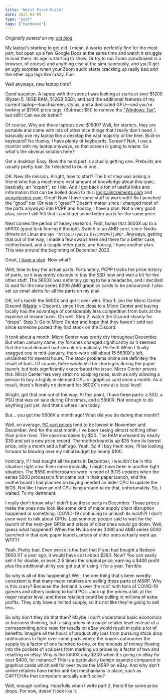 ```yaml
---
title: "Worst First Build"
date: 2021-02-09
type: "post"
tags: ["Hardware"]
---
```



*Originally posted on my [old blog](https://git.exozy.me/Ta180m/blog/src/branch/main/_posts/2021-02-09-worst-first-build.md)*


My laptop's starting to get old. I mean, it works perfectly fine for the most part, but open up a few Google Docs at the same time and watch it struggle to load them: its age is starting to show. Or try to run Zoom (sandboxed in a browser, of course) and anything else at the simultaneously, and you'll get an ugly surprise when your Zoom audio starts crackling up really bad *and* the other app lags like crazy. Fun.

Well anyways, new laptop time?

Good question. A laptop with the specs I was looking at starts at over $1200 (Ryzen 5, 16GB RAM, 512GB SSD), and add the additional features of my current laptop—touchscreen, stylus, and a dedicated GPU—and you're looking at $1500 price tags. (Subtract $50 to remove the ["Windows Tax"](https://en.wikipedia.org/wiki/Bundling_of_Microsoft_Windows#The_%22Windows_tax%22), but still!) Can we do better?

Of course. Why are these laptops over $1500? Well, for starters, they are portable and come with lots of other nice things that I really don't need. I basically use my laptop like a desktop the vast majority of the time. Built-in keyboard? No thanks, I have plenty of keyboards. Screen? Nah, I use a monitor with my laptop anyways, so that screen is going to waste. So what's the obvious solution here?

Get a desktop! Easy. Now the hard part is actually getting one. Prebuilts are usually pretty bad. So I decided to build one.

OK. New life mission. Alright, how to start? The first step was asking a friend who has a much more vast amount of knowledge about this topic, basically, an "expert", so I did. And I got back a ton of useful links and information that can be boiled down to this: [logicalincrements.com](https://www.logicalincrements.com/) and [pcpartpicker.com](https://pcpartpicker.com/). Great! Now I have some stuff to work with! So I punched the "good" tier (Or was it "great"? Doesn't matter since I changed most of the parts anyways) into PCPP and hooray, I have a plan. Not a very good plan, since I still felt that I could get some better parts for the same price.

Next comes the period of heavy research. First, bump that 3600X up to a 5600X (good luck finding it though). Switch to an AMD card, since Nvidia drivers on Linux are `mpv "https://youtu.be/iYWzMvlj2RQ"`. Anyways, getting that out of the way, I made a few swaps here and there for a better case, motherboard, and a couple other parts, and hooray, I have another plan. This was around the beginning of December 2020.

Great, [I have a plan](https://pcpartpicker.com/user/unixkcd/saved/#view=cPjHGX). Now what?

Well, time to buy the actual parts. Fortunately, PCPP tracks the price history of parts, so it was pretty obvious to buy the SSD now and wait a bit for the other stuff. The 5600X was definitely going to be a headache, and I decided to wait for the new series 6000 AMD graphics cards to be announced. I also set up email alerts for all the parts on my plan.

OK, let's tackle the 5600X and get it over with. Step 1: join the Micro Center Discord ([Matrix](https://matrix.org/) > Discord), since I live close to a Micro Center and buying locally has the advantage of considerably less competition from bots at the expense of insane taxes. Oh well. Step 2: watch the Discord closely for "drops". Step 3: Go to Micro Center and hope that they haven't sold out since someone posted they had stock on the Discord.

It took about a month. Micro Center was pretty dry throughout December. But when January came, my fortunes changed significantly as it seemed that the local demand had shrunk dramatically. Perfect! When I finally snagged one in mid-January, there were still about 15 5600X's left, unclaimed for several hours. The stock problems online are definitely the result of bots. Of course, there would still be shortages during the paper launch, but bots significantly exacerbated the issue. Micro Center proves this. Micro Center has very strict no scalping rules, such as only allowing a person to buy a highly in-demand CPU or graphics card once a month. As a result, there's literally no demand for 5600X's now at a local level!

Alright, got that one out of the way. At this point, I have three parts: a SSD, a PSU that was on sale during Christmas, and a 5600X. Not enough to do anything just yet. And that's where I am today.

But... you got the 5600X a month ago! What did you do during that month?

Well, on average, [PC part prices](pcpartpicker.com/trends/) tend to be lowest in November and December. And for the past month, I've been seeing almost nothing other than price rises. The case increased by $30. The RAM increased by nearly $30 and set a new price record. The motherboard is up $35 from its lowest price, only a month and a half ago. Yeah. So if I buy them now, I'll be looking forward to blowing over my initial budget by nearly $100.

Ironically, if I had bought all the parts in December, I wouldn't be in this situation right now. Even more ironically, I might have been in another tight situation. The B550 motherboards were in need of BIOS updates when the series 5000 processors first came out in their paper launch, and the motherboard I had planned on buying needed an older CPU to update the BIOS. Not like I have an old CPU lying around to do that, unfortunately. So, I waited. To my detriment.

I really don't know why I didn't buy those parts in December. Those prices make the ones now look like some kind of major supply chain disruption happened or something. (COVID-19 continuing to unleash its wrath?) I don't even want to talk about GPUs. Last summer, people said to wait for the launch of the next-gen GPUs and prices of older ones would go down. Well, guess what happened? When the Nvidia series 3000 and AMD series 6000 launched in that epic paper launch, prices of older ones actually went *up*. WTF??

Yeah. Pretty bad. Even worse is the fact that if you had bought a Radeon 5600 XT a year ago, it would have cost about $280. Now? You can easily sell it for double, or even 2.5 times the original price, earning a $400 profit plus the additional utility you got out of using it for a year. Terrible.

So why is all of this happening? Well, the one thing that's been weirdly consistent is that many major retailers are selling these parts *at MSRP*. Why is this crazy? Because the demand is over the roof, with tons of COVID-19 gamers and others looking to build PCs. Jack up the prices a bit, at the major retailer level, and those retailers could be pulling in millions of extra profits. They only have a limited supply, so it's not like they're going to sell less.

So why don't they do that then? Maybe I don't understand basic economics or business thinking, but raising prices at a major retailer level instead of a corresponding price raise for resells on eBay would result in quite a lot of benefits. Imagine all the hours of productivity loss from pursuing stock drop notifications to fight over some parts where the buyers outnumber the supply by a factor of one hundred to one, or the mounds of money flowing into the pockets of scalpers from marking up prices by a factor of two and reselling on eBay. Why is the 5600X *only* $300 when it's going on eBay for over $400, for instance? This is a particularly benign example compared to graphics cards which sell for over twice the MSRP on eBay. And why don't online retailers have better anti-bot mechanisms in place, such as CAPTCHAs that computers actually *can't* solve?

Well, enough ranting. Hopefully when I write part 2, there'll be some price drops. For now, doesn't look like it.

